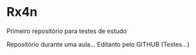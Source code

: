 # Rx4n
 Primeiro repositório para testes de estudo

 Repositório durante uma aula...
Editanto pelo GITHUB (Testes...)
